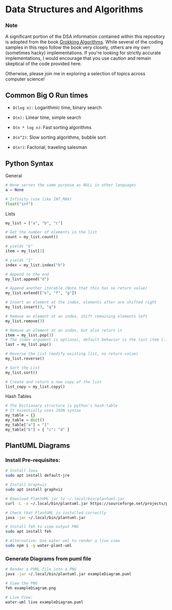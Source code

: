 # Data Structures and Algorithms

### Note
A significant portion of the DSA information contained within this repository is adopted from the book [Grokking Algorithms](https://github.com/egonSchiele/grokking_algorithms).
While several of the coding samples in this repo follow the book very closely, others are my own (sometimes hacky) implementations.
If you're looking for strictly accurate implementations, I would encourage that you use caution and remain skeptical of the code provided here.

Otherwise, please join me in exploring a selection of topics across computer science! 

## Common Big O Run times
- `O(log n):` Logarithmic time, binary search

- `O(n):` Linear time, simple search

- `O(n * log n)`: Fast sorting algorithms

- `O(n^2)`: Slow sorting algorithms, bubble sort

- `O(n!)`: Factorial, traveling salesman


## Python Syntax

General
```python
# None serves the same purpose as NULL in other languages
a = None

# Infinity (use like INT_MAX)
float("inf")

```

Lists
```python
my_list = ["a", "b", "c"]

# Get the number of elements in the list
count = my_list.count()

# yields "b"
item = my_list[1]

# yields "1"
index = my_list.index("b")

# Append to the end
my_list.append("d")

# Append another iterable (Note that this has no return value)
my_list.extend(["e", "f", "g"])

# Insert an element at the index, elements after are shifted right
my_list.insert(3, "q")

# Remove an element at an index, shift remaining elements left
my_list.remove(3)

# Remove an element at an index, but also return it
item = my_list.pop(3)
# The index argument is optional, default behavior is the last item [-1]
last = my_list.pop()

# Reverse the list (modify existing list, no return value)
my_list.reverse()

# Sort the List
my_list.sort()

# Create and return a new copy of the list
list_copy = my_list.copy()

```


Hash Tables
```python
# The Dictionary structure is python's hash-table
# It essentially uses JSON syntax
my_table = {}
my_table = dict()
my_table["a"] = "1"
my_table["b"] = { "c": "d" }
```



## PlantUML Diagrams

### Install Pre-requisites:
```bash
# Install Java
sudo apt install default-jre

# Install Graphvis
sudo apt install graphviz

# Download PlantUML jar to ~/.local/bin/plantuml.jar
curl -L -o ~/.local/bin/plantuml.jar https://sourceforge.net/projects/plantuml/files/plantuml.jar/download

# Check that PlantUML is installed correctly
java -jar ~/.local/bin/plantuml.jar

# Install feh to view output PNG
sudo apt install feh

# Alternative: Use water-uml to render a live view
sudo npm i -g water-plant-uml

```

### Generate Diagrams from puml file
```bash
# Render a PUML file into a PNG
java -jar ~/.local/bin/plantuml.jar exampleDiagram.puml

# View the PNG
feh exampleDiagram.png

# Live View:
water-uml live exampleDiagram.puml
```
